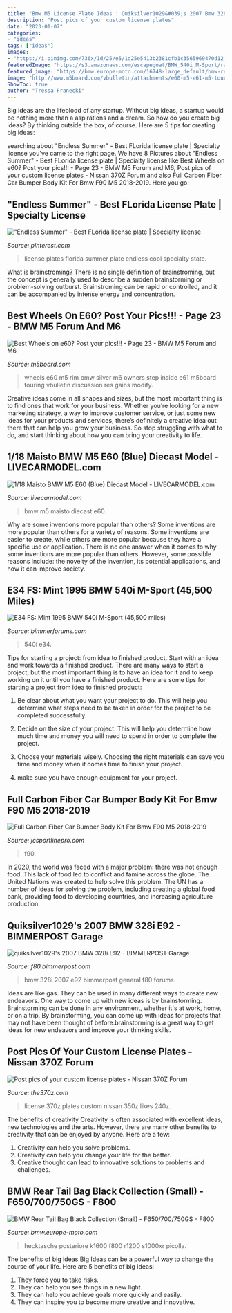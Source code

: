 ```yaml
---
title: "Bmw M5 License Plate Ideas : Quiksilver1029&#039;s 2007 Bmw 328i E92"
description: "Post pics of your custom license plates"
date: "2023-01-07"
categories:
- "ideas"
tags: ["ideas"]
images:
- "https://i.pinimg.com/736x/1d/25/e5/1d25e5413b2381cfb1c3565969470d12--the-whale-license-plates.jpg"
featuredImage: "https://s3.amazonaws.com/escapegoat/BMW_540i_M-Sport/rawAZB_5534.jpg"
featured_image: "https://bmw.europe-moto.com/16748-large_default/bmw-rear-tail-bag-black-collection-small-f650700750gs-f800-f900rxrrt-s1000xr-r1200-1250gsgsarrsrt-k1600.jpg"
image: "http://www.m5board.com/vbulletin/attachments/e60-m5-e61-m5-touring-discussion/288481d1375889604-best-wheels-e60-post-your-pics-high-res-image.2.jpg"
ShowToc: true
author: "Tressa Franecki"
---
```



Big ideas are the lifeblood of any startup. Without big ideas, a startup would be nothing more than a aspirations and a dream. So how do you create big ideas? By thinking outside the box, of course. Here are 5 tips for creating big ideas: 

	

		
searching about &quot;Endless Summer&quot; - Best FLorida license plate | Specialty license you've came to the right page. We have 8 Pictures about &quot;Endless Summer&quot; - Best FLorida license plate | Specialty license like Best Wheels on e60? Post your pics!!! - Page 23 - BMW M5 Forum and M6, Post pics of your custom license plates - Nissan 370Z Forum and also Full Carbon Fiber Car Bumper Body Kit For Bmw F90 M5 2018-2019. Here you go:
		
    
## &quot;Endless Summer&quot; - Best FLorida License Plate | Specialty License

<img loading=lazy src="https://i.pinimg.com/736x/1d/25/e5/1d25e5413b2381cfb1c3565969470d12--the-whale-license-plates.jpg" onerror="this.onerror=null;this.src='https://tse3.mm.bing.net/th?id=OIP.7pvb1lUmNFDd3MskGeu5ewHaDr&amp;pid=15.1';" alt="&quot;Endless Summer&quot; - Best FLorida license plate | Specialty license">

_Source: pinterest.com_

>license plates florida summer plate endless cool specialty state. 

	

What is brainstroming?
There is no single definition of brainstroming, but the concept is generally used to describe a sudden brainstorming or problem-solving outburst. Brainstroming can be rapid or controlled, and it can be accompanied by intense energy and concentration.

    
## Best Wheels On E60? Post Your Pics!!! - Page 23 - BMW M5 Forum And M6

<img loading=lazy src="http://www.m5board.com/vbulletin/attachments/e60-m5-e61-m5-touring-discussion/288481d1375889604-best-wheels-e60-post-your-pics-high-res-image.2.jpg" onerror="this.onerror=null;this.src='https://tse1.mm.bing.net/th?id=OIP.X4O02HlDyyyxTCbrpsdyWwHaE7&amp;pid=15.1';" alt="Best Wheels on e60? Post your pics!!! - Page 23 - BMW M5 Forum and M6">

_Source: m5board.com_

>wheels e60 m5 rim bmw silver m6 owners step inside e61 m5board touring vbulletin discussion res gains modify. 

	

Creative ideas come in all shapes and sizes, but the most important thing is to find ones that work for your business. Whether you’re looking for a new marketing strategy, a way to improve customer service, or just some new ideas for your products and services, there’s definitely a creative idea out there that can help you grow your business. So stop struggling with what to do, and start thinking about how you can bring your creativity to life.

    
## 1/18 Maisto BMW M5 E60 (Blue) Diecast Model - LIVECARMODEL.com

<img loading=lazy src="https://cdn11.bigcommerce.com/s-yrkef1j7/images/stencil/1280x1280/products/1658/18406/QQ20181122001154__07512.1542874429.png?c=2" onerror="this.onerror=null;this.src='https://tse1.mm.bing.net/th?id=OIP.2QquYCfrFYuiI6OdfiV9egHaED&amp;pid=15.1';" alt="1/18 Maisto BMW M5 E60 (Blue) Diecast Model - LIVECARMODEL.com">

_Source: livecarmodel.com_

>bmw m5 maisto diecast e60. 

	

Why are some inventions more popular than others?
Some inventions are more popular than others for a variety of reasons. Some inventions are easier to create, while others are more popular because they have a specific use or application. There is no one answer when it comes to why some inventions are more popular than others. However, some possible reasons include: the novelty of the invention, its potential applications, and how it can improve society.

    
## E34 FS: Mint 1995 BMW 540i M-Sport (45,500 Miles)

<img loading=lazy src="https://s3.amazonaws.com/escapegoat/BMW_540i_M-Sport/rawAZB_5534.jpg" onerror="this.onerror=null;this.src='https://tse4.mm.bing.net/th?id=OIP.k_UEmR_Xx8IgoAVM-LhR_AHaE6&amp;pid=15.1';" alt="E34 FS: Mint 1995 BMW 540i M-Sport (45,500 miles)">

_Source: bimmerforums.com_

>540i e34. 

	

Tips for starting a project: from idea to finished product.
Start with an idea and work towards a finished product. There are many ways to start a project, but the most important thing is to have an idea for it and to keep working on it until you have a finished product. Here are some tips for starting a project from idea to finished product: 
1. Be clear about what you want your project to do. This will help you determine what steps need to be taken in order for the project to be completed successfully. 

2. Decide on the size of your project. This will help you determine how much time and money you will need to spend in order to complete the project. 

3. Choose your materials wisely. Choosing the right materials can save you time and money when it comes time to finish your project. 

4. make sure you have enough equipment for your project.

    
## Full Carbon Fiber Car Bumper Body Kit For Bmw F90 M5 2018-2019

<img loading=lazy src="https://img80003316.weyesimg.com/uploads/www.jcsportlinepro.com/images/15992700715877.jpg" onerror="this.onerror=null;this.src='https://tse1.mm.bing.net/th?id=OIP.thMmD52mqehQXzR6YBU5WwHaEK&amp;pid=15.1';" alt="Full Carbon Fiber Car Bumper Body Kit For Bmw F90 M5 2018-2019">

_Source: jcsportlinepro.com_

>f90. 

	

In 2020, the world was faced with a major problem: there was not enough food. This lack of food led to conflict and famine across the globe. The United Nations was created to help solve this problem. The UN has a number of ideas for solving the problem, including creating a global food bank, providing food to developing countries, and increasing agriculture production.

    
## Quiksilver1029&#039;s 2007 BMW 328i E92 - BIMMERPOST Garage

<img loading=lazy src="https://f80.bimmerpost.com/forums/e90garageimg/3042/P1100435.JPG" onerror="this.onerror=null;this.src='https://tse2.mm.bing.net/th?id=OIP.KIQQcLSy2Nen8zK4CrwcAAHaFj&amp;pid=15.1';" alt="quiksilver1029&#039;s 2007 BMW 328i E92 - BIMMERPOST Garage">

_Source: f80.bimmerpost.com_

>bmw 328i 2007 e92 bimmerpost general f80 forums. 

	

Ideas are like gas. They can be used in many different ways to create new endeavors. One way to come up with new ideas is by brainstorming. Brainstorming can be done in any environment, whether it's at work, home, or on a trip. By brainstorming, you can come up with ideas for projects that may not have been thought of before.brainstorming is a great way to get ideas for new endeavors and improve your thinking skills.

    
## Post Pics Of Your Custom License Plates - Nissan 370Z Forum

<img loading=lazy src="http://a.imageshack.us/img188/3766/dsc00700su.jpg" onerror="this.onerror=null;this.src='https://tse3.mm.bing.net/th?id=OIP.AX4i08km0QdPcqM8nTOghwHaFb&amp;pid=15.1';" alt="Post pics of your custom license plates - Nissan 370Z Forum">

_Source: the370z.com_

>license 370z plates custom nissan 350z likes 240z. 

	

The benefits of creativity
Creativity is often associated with excellent ideas, new technologies and the arts. However, there are many other benefits to creativity that can be enjoyed by anyone. Here are a few: 
1. Creativity can help you solve problems.
2. Creativity can help you change your life for the better.
3. Creative thought can lead to innovative solutions to problems and challenges.

    
## BMW Rear Tail Bag Black Collection (Small) - F650/700/750GS - F800

<img loading=lazy src="https://bmw.europe-moto.com/16748-large_default/bmw-rear-tail-bag-black-collection-small-f650700750gs-f800-f900rxrrt-s1000xr-r1200-1250gsgsarrsrt-k1600.jpg" onerror="this.onerror=null;this.src='https://tse2.mm.bing.net/th?id=OIP.3Y_i9D0jjmOiKLRXvjz-PQHaFj&amp;pid=15.1';" alt="BMW Rear Tail Bag Black Collection (Small) - F650/700/750GS - F800">

_Source: bmw.europe-moto.com_

>hecktasche posteriore k1600 f800 r1200 s1000xr picolla. 

	

The benefits of big ideas
Big Ideas can be a powerful way to change the course of your life. Here are 5 benefits of big ideas:
1. They force you to take risks.
2. They can help you see things in a new light.
3. They can help you achieve goals more quickly and easily.
4. They can inspire you to become more creative and innovative.

